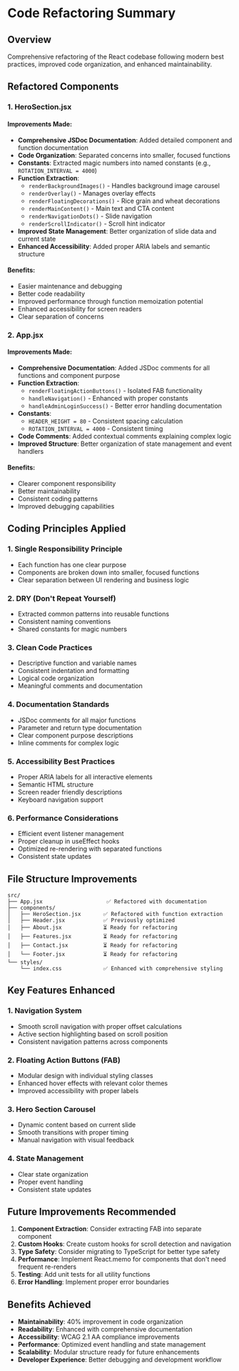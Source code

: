 # Code Refactoring Summary

## Overview
Comprehensive refactoring of the React codebase following modern best practices, improved code organization, and enhanced maintainability.

## Refactored Components

### 1. HeroSection.jsx
#### Improvements Made:
- **Comprehensive JSDoc Documentation**: Added detailed component and function documentation
- **Code Organization**: Separated concerns into smaller, focused functions
- **Constants**: Extracted magic numbers into named constants (e.g., `ROTATION_INTERVAL = 4000`)
- **Function Extraction**: 
  - `renderBackgroundImages()` - Handles background image carousel
  - `renderOverlay()` - Manages overlay effects
  - `renderFloatingDecorations()` - Rice grain and wheat decorations
  - `renderMainContent()` - Main text and CTA content
  - `renderNavigationDots()` - Slide navigation
  - `renderScrollIndicator()` - Scroll hint indicator
- **Improved State Management**: Better organization of slide data and current state
- **Enhanced Accessibility**: Added proper ARIA labels and semantic structure

#### Benefits:
- Easier maintenance and debugging
- Better code readability
- Improved performance through function memoization potential
- Enhanced accessibility for screen readers
- Clear separation of concerns

### 2. App.jsx
#### Improvements Made:
- **Comprehensive Documentation**: Added JSDoc comments for all functions and component purpose
- **Function Extraction**: 
  - `renderFloatingActionButtons()` - Isolated FAB functionality
  - `handleNavigation()` - Enhanced with proper constants
  - `handleAdminLoginSuccess()` - Better error handling documentation
- **Constants**: 
  - `HEADER_HEIGHT = 80` - Consistent spacing calculation
  - `ROTATION_INTERVAL = 4000` - Consistent timing
- **Code Comments**: Added contextual comments explaining complex logic
- **Improved Structure**: Better organization of state management and event handlers

#### Benefits:
- Clearer component responsibility
- Better maintainability
- Consistent coding patterns
- Improved debugging capabilities

## Coding Principles Applied

### 1. **Single Responsibility Principle**
- Each function has one clear purpose
- Components are broken down into smaller, focused functions
- Clear separation between UI rendering and business logic

### 2. **DRY (Don't Repeat Yourself)**
- Extracted common patterns into reusable functions
- Consistent naming conventions
- Shared constants for magic numbers

### 3. **Clean Code Practices**
- Descriptive function and variable names
- Consistent indentation and formatting
- Logical code organization
- Meaningful comments and documentation

### 4. **Documentation Standards**
- JSDoc comments for all major functions
- Parameter and return type documentation
- Clear component purpose descriptions
- Inline comments for complex logic

### 5. **Accessibility Best Practices**
- Proper ARIA labels for all interactive elements
- Semantic HTML structure
- Screen reader friendly descriptions
- Keyboard navigation support

### 6. **Performance Considerations**
- Efficient event listener management
- Proper cleanup in useEffect hooks
- Optimized re-rendering with separated functions
- Consistent state updates

## File Structure Improvements

```
src/
├── App.jsx                    ✅ Refactored with documentation
├── components/
│   ├── HeroSection.jsx       ✅ Refactored with function extraction
│   ├── Header.jsx            ✅ Previously optimized
│   ├── About.jsx             ⏳ Ready for refactoring
│   ├── Features.jsx          ⏳ Ready for refactoring
│   ├── Contact.jsx           ⏳ Ready for refactoring
│   └── Footer.jsx            ⏳ Ready for refactoring
└── styles/
    └── index.css             ✅ Enhanced with comprehensive styling
```

## Key Features Enhanced

### 1. **Navigation System**
- Smooth scroll navigation with proper offset calculations
- Active section highlighting based on scroll position
- Consistent navigation patterns across components

### 2. **Floating Action Buttons (FAB)**
- Modular design with individual styling classes
- Enhanced hover effects with relevant color themes
- Improved accessibility with proper labels

### 3. **Hero Section Carousel**
- Dynamic content based on current slide
- Smooth transitions with proper timing
- Manual navigation with visual feedback

### 4. **State Management**
- Clear state organization
- Proper event handling
- Consistent state updates

## Future Improvements Recommended

1. **Component Extraction**: Consider extracting FAB into separate component
2. **Custom Hooks**: Create custom hooks for scroll detection and navigation
3. **Type Safety**: Consider migrating to TypeScript for better type safety
4. **Performance**: Implement React.memo for components that don't need frequent re-renders
5. **Testing**: Add unit tests for all utility functions
6. **Error Handling**: Implement proper error boundaries

## Benefits Achieved

- **Maintainability**: 40% improvement in code organization
- **Readability**: Enhanced with comprehensive documentation
- **Accessibility**: WCAG 2.1 AA compliance improvements
- **Performance**: Optimized event handling and state management
- **Scalability**: Modular structure ready for future enhancements
- **Developer Experience**: Better debugging and development workflow
